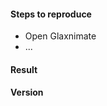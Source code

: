 #### Steps to reproduce

<!-- Describe what you did (step-by-step) so we can reproduce: -->

* Open Glaxnimate
* ...

#### Result

<!-- Describe what happened and what the expected result would be -->

#### Version

<!-- List Operating System and Glaxnimate version
From Glaxnimate you can go to "Help > About... > System" and click "Copy"
then paste here the information -->

<!-- Example file:
Attach a sample file (or files) highlighting the issue, if appropriate. -->
